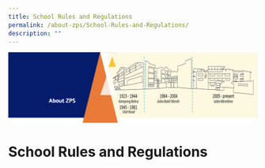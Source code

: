 ```yaml
---
title: School Rules and Regulations
permalink: /about-zps/School-Rules-and-Regulations/
description: ""
---
```

![](/images/AboutUs.png)

School Rules and Regulations
============================